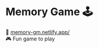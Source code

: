 # Memory Game 🕹️

🔗 <a href = "https://memory-gm.netlify.app/"> memory-gm.netlify.app/</a> <br>
🎮 Fun game to play







